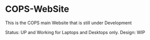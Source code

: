 # COPS-WebSite
This is the COPS main Website that is still under Development

Status: UP and Working for Laptops and Desktops only.
Design: WIP
